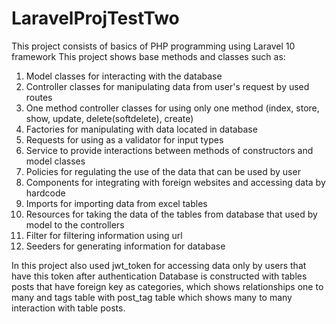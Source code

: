 # LaravelProjTestTwo
This project consists of basics of PHP programming using Laravel 10 framework
This project shows base methods and classes such as:
1. Model classes for interacting with the database
2. Controller classes for manipulating data from user's request by used routes
3. One method controller classes for using only one method (index, store, show, update, delete(softdelete), create)
4. Factories for manipulating with data located in database
5. Requests for using as a validator for input types
6. Service to provide interactions between methods of constructors and model classes
7. Policies for regulating the use of the data that can be used by user
8. Components for integrating with foreign websites and accessing data by hardcode
9. Imports for importing data from excel tables
10. Resources for taking the data of the tables from database that used by model to the controllers
11. Filter for filtering information using url
12. Seeders for generating information for database

In this project also used jwt_token for accessing data only by users that have this token after authentication
    Database is constructed with tables posts that have foreign key as categories, which shows relationships one to many and tags table with post_tag table which shows many to many interaction with table posts.
